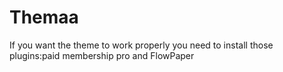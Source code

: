 # Themaa
If you want the theme to work properly you need to install those plugins:paid membership pro and FlowPaper
